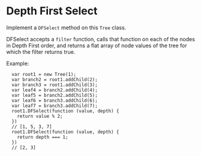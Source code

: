 # Depth First Select

Implement a `DFSelect` method on this `Tree` class.

DFSelect accepts a `filter` function, calls that function on each of the nodes in Depth First order, and returns a flat array of node values of the tree for which the filter returns true.

Example:
```
  var root1 = new Tree(1);
  var branch2 = root1.addChild(2);
  var branch3 = root1.addChild(3);
  var leaf4 = branch2.addChild(4);
  var leaf5 = branch2.addChild(5);
  var leaf6 = branch3.addChild(6);
  var leaf7 = branch3.addChild(7);
  root1.DFSelect(function (value, depth) {
    return value % 2;
  })
  // [1, 5, 3, 7]
  root1.DFSelect(function (value, depth) {
    return depth === 1;
  })
  // [2, 3]
```